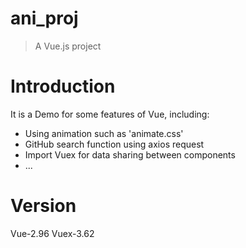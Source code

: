 # ani_proj

> A Vue.js project

# Introduction

It is a Demo for some features of Vue, including:
- Using animation such as 'animate.css'
- GitHub search function using axios request
- Import Vuex for data sharing between components
- ...

# Version
 Vue-2.96
 Vuex-3.62
